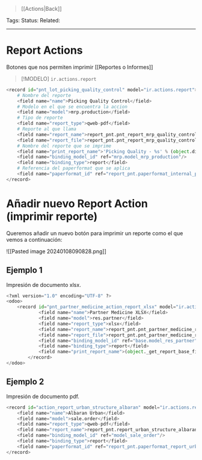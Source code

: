 > [[Actions|Back]]

Tags: 
Status: 
Related: 

___

# Report Actions
Botones que nos permiten imprimir [[Reportes o Informes]]

> [!MODELO] 
> `ir.actions.report`

```python
<record id="pnt_lot_picking_quality_control" model="ir.actions.report">
	# Nombre del reporte
	<field name="name">Picking Quality Control</field>
	# Modelo en el que se encuentra la accion
	<field name="model">mrp.production</field>
	# Tipo de reporte
	<field name="report_type">qweb-pdf</field>
	# Reporte al que llama
	<field name="report_name">report_pnt.pnt_report_mrp_quality_control</field>
	<field name="report_file">report_pnt.pnt_report_mrp_quality_control</field>
	# Nombre del reporte que se imprime
	<field name="print_report_name">'Picking Quality - %s' % (object.display_name)</field>
	<field name="binding_model_id" ref="mrp.model_mrp_production"/>
	<field name="binding_type">report</field>
	# Referencia del paperformat que se aplica
	<field name="paperformat_id" ref="report_pnt.paperformat_internal_pnt"/>
</record>
```
# Añadir nuevo Report Action (imprimir reporte)
Queremos añadir un nuevo botón para imprimir un reporte como el que vemos a continuación:

![[Pasted image 20240108090828.png]]

## Ejemplo 1 

Impresión de documento xlsx.
```python
<?xml version="1.0" encoding="UTF-8" ?>  
<odoo>  
    <record id="pnt_partner_medicine_action_report_xlsx" model="ir.actions.report">  
            <field name="name">Partner Medicine XLSX</field>  
            <field name="model">res.partner</field>  
            <field name="report_type">xlsx</field>  
            <field name="report_name">report_pnt.pnt_partner_medicine_report_xlsx</field>  
            <field name="report_file">report_pnt.pnt_partner_medicine_report_xlsx</field>  
            <field name="binding_model_id" ref="base.model_res_partner" />  
            <field name="binding_type">report</field>  
            <field name="print_report_name">(object._get_report_base_filename())</field>  
        </record>  
</odoo>
```

## Ejemplo 2

Impresión de documento pdf.
```python
<record id="action_report_urban_structure_albaran" model="ir.actions.report">
    <field name="name">Albaran Urban</field>
    <field name="model">sale.order</field>
    <field name="report_type">qweb-pdf</field>
    <field name="report_name">report_pnt.report_urban_structure_albaran</field>
    <field name="binding_model_id" ref="model_sale_order"/>
    <field name="binding_type">report</field>
    <field name="paperformat_id" ref="report_pnt.paperformat_report_urban_structure"/>
</record>
```

